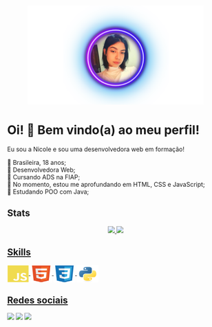 <p align="center"> 
  <img src="/assets/img-top.png" alt="Nicole Espinosa" width="410" height="231">
</p>

# Oi! 👋 Bem vindo(a) ao meu perfil!

<p> Eu sou a Nicole e sou uma desenvolvedora web em formação! </p>

🔹 Brasileira, 18 anos; <br>
🔹 Desenvolvedora Web; <br>
🔹 Cursando ADS na FIAP; <br>
🔹 No momento, estou me aprofundando em HTML, CSS e JavaScript; <br>
🔹 Estudando POO com Java; <br>

## Stats
<div align="center">
  <a href="https://github.com/nicoleespinosa">
  <img height="150em" src="https://github-readme-stats.vercel.app/api?username=nicoleespinosa&show_icons=true&theme=prussian&include_all_commits=true&count_private=true"/>
  <img height="150em" src="https://github-readme-stats.vercel.app/api/top-langs/?username=nicoleespinosa&layout=compact&langs_count=7&theme=prussian"/>
</div>

## Skills
<div>
  <img align="center" alt="Js" height="40" width="50" src="https://raw.githubusercontent.com/devicons/devicon/master/icons/javascript/javascript-plain.svg">
  <img align="center" alt="HTML" height="40" width="50" src="https://raw.githubusercontent.com/devicons/devicon/master/icons/html5/html5-original.svg">
  <img align="center" alt="CSS" height="40" width="50" src="https://raw.githubusercontent.com/devicons/devicon/master/icons/css3/css3-original.svg">
  <img align="center" alt="Python" height="40" width="50" src="https://raw.githubusercontent.com/devicons/devicon/master/icons/python/python-original.svg">
</div>
  
  ##
 
 ## Redes sociais
<div> 
  <a href="https://instagram.com/n.espns" target="_blank"><img src="https://img.shields.io/badge/-Instagram-%23E4405F?style=for-the-badge&logo=instagram&logoColor=white" target="_blank"></a>
  <a href = "mailto:nicoleespinosactt@gmail.com"><img src="https://img.shields.io/badge/-Gmail-%23333?style=for-the-badge&logo=gmail&logoColor=white" target="_blank"></a>
  <a href="https://www.linkedin.com/in/nicole-espinosa-bba1a4237/" target="_blank"><img src="https://img.shields.io/badge/-LinkedIn-%230077B5?style=for-the-badge&logo=linkedin&logoColor=white" target="_blank"></a> 
 
</div>
